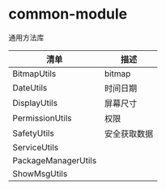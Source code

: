 # common-module

通用方法库

| 清单 | 描述 |
| ---- | ---- |
| BitmapUtils | bitmap |
| DateUtils | 时间日期 |
| DisplayUtils | 屏幕尺寸 |
| PermissionUtils | 权限 |
| SafetyUtils | 安全获取数据 |
| ServiceUtils |   |
| PackageManagerUtils |   |
| ShowMsgUtils |   |